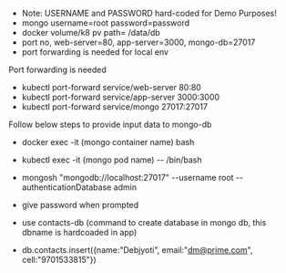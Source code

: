 - Note: USERNAME and PASSWORD hard-coded for Demo Purposes!
- mongo username=root password=password
- docker volume/k8 pv path= /data/db
- port no, web-server=80, app-server=3000, mongo-db=27017
- port forwarding is needed for local env


Port forwarding is needed
- kubectl port-forward service/web-server 80:80
- kubectl port-forward service/app-server 3000:3000
-  kubectl port-forward service/mongo 27017:27017

Follow below steps to provide input data to mongo-db
- docker exec -it (mongo container name) bash
- kubectl exec -it (mongo pod name) -- /bin/bash

- mongosh "mongodb://localhost:27017" --username root --authenticationDatabase admin
- give password when prompted 
- use contacts-db (command to create database in mongo db, this dbname is hardcoaded in app)
- db.contacts.insert({name:"Debjyoti", email:"dm@prime.com", cell:"9701533815"}) 
